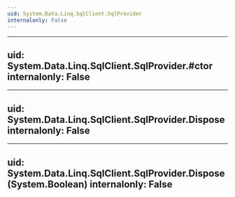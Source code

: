 ```yaml
---
uid: System.Data.Linq.SqlClient.SqlProvider
internalonly: False
---
```


---
uid: System.Data.Linq.SqlClient.SqlProvider.#ctor
internalonly: False
---

---
uid: System.Data.Linq.SqlClient.SqlProvider.Dispose
internalonly: False
---

---
uid: System.Data.Linq.SqlClient.SqlProvider.Dispose(System.Boolean)
internalonly: False
---
